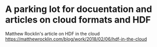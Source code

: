 # A parking lot for docuentation and articles on cloud formats and HDF

Matthew Rocklin's article on HDF in the cloud https://matthewrocklin.com/blog/work/2018/02/06/hdf-in-the-cloud
